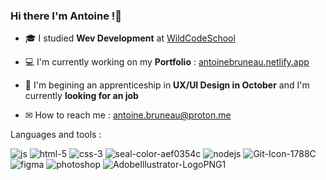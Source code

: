 ### <b>Hi there I'm Antoine !👋</b>

- 🎓 I studied <b>Wev Development</b> at [WildCodeSchool](https://wildcodeschool.com/)

- 💻 I'm currently working on my <b>Portfolio</b> : [antoinebruneau.netlify.app](https://antoinebruneau.netlify.app/)

- 🌱 I'm begining an apprenticeship in <b>UX/UI Design in October</b> and I'm currently <b>looking for an job</b>

- ✉  How to reach me : antoine.bruneau@proton.me

Languages and tools :

![js](https://github.com/Krxms/krxms/assets/110669873/2dbc6fb6-b4ec-4305-b420-2eb77afcd826)
![html-5](https://github.com/Krxms/krxms/assets/110669873/f2d4c8b8-4d91-4bae-ba23-812c070b4c47)
![css-3](https://github.com/Krxms/krxms/assets/110669873/a1919832-808f-4657-bb7c-56e8b61cc001)
![seal-color-aef0354c](https://github.com/Krxms/krxms/assets/110669873/5a45625b-a21b-4c3c-9c82-cace4241e892)
![nodejs](https://github.com/Krxms/krxms/assets/110669873/e8f8b71d-e6be-4a5e-8454-970a69c5ff63)
![Git-Icon-1788C](https://github.com/Krxms/krxms/assets/110669873/2da520d3-a41d-4368-8a5f-c5325ac62157)
<br>
![figma](https://github.com/Krxms/krxms/assets/110669873/91223d2d-a876-42cc-be6b-a9be9004fed4)
![photoshop](https://github.com/Krxms/krxms/assets/110669873/773e4fd3-a5b2-4516-8ea1-a1a1a2c3c57e)
![AdobeIllustrator-LogoPNG1](https://github.com/Krxms/krxms/assets/110669873/ebdbb6d8-4409-4964-a499-1d54ce8a4017)

<!--
**Krxms/krxms** is a ✨ _special_ ✨ repository because its `README.md` (this file) appears on your GitHub profile.

Here are some ideas to get you started:

- 🔭 I’m currently working on ...
- 🌱 I’m currently learning ...
- 👯 I’m looking to collaborate on ...
- 🤔 I’m looking for help with ...
- 💬 Ask me about ...
- 📫 How to reach me: ...
- 😄 Pronouns: ...
- ⚡ Fun fact: ...
-->
